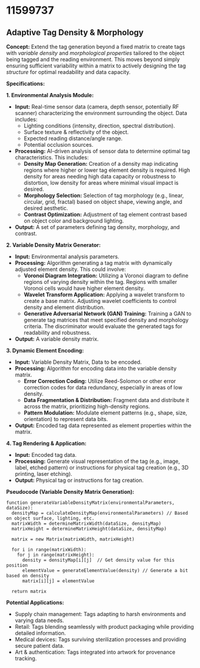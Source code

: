 # 11599737

## Adaptive Tag Density & Morphology

**Concept:** Extend the tag generation beyond a fixed matrix to create tags with *variable density* and *morphological properties* tailored to the object being tagged and the reading environment. This moves beyond simply ensuring sufficient variability within a matrix to actively designing the tag *structure* for optimal readability and data capacity.

**Specifications:**

**1. Environmental Analysis Module:**

*   **Input:** Real-time sensor data (camera, depth sensor, potentially RF scanner) characterizing the environment surrounding the object. Data includes:
    *   Lighting conditions (intensity, direction, spectral distribution).
    *   Surface texture & reflectivity of the object.
    *   Expected reading distance/angle range.
    *   Potential occlusion sources.
*   **Processing:** AI-driven analysis of sensor data to determine optimal tag characteristics. This includes:
    *   **Density Map Generation:**  Creation of a density map indicating regions where higher or lower tag element density is required. High density for areas needing high data capacity or robustness to distortion, low density for areas where minimal visual impact is desired.
    *   **Morphology Selection:**  Selection of tag morphology (e.g., linear, circular, grid, fractal) based on object shape, viewing angle, and desired aesthetic.
    *   **Contrast Optimization:** Adjustment of tag element contrast based on object color and background lighting. 
*   **Output:**  A set of parameters defining tag density, morphology, and contrast.

**2. Variable Density Matrix Generator:**

*   **Input:** Environmental analysis parameters.
*   **Processing:** Algorithm generating a tag matrix with dynamically adjusted element density. This could involve:
    *   **Voronoi Diagram Integration:** Utilizing a Voronoi diagram to define regions of varying density within the tag. Regions with smaller Voronoi cells would have higher element density.
    *   **Wavelet Transform Application:** Applying a wavelet transform to create a base matrix.  Adjusting wavelet coefficients to control density and element distribution.
    *   **Generative Adversarial Network (GAN) Training:** Training a GAN to generate tag matrices that meet specified density and morphology criteria. The discriminator would evaluate the generated tags for readability and robustness.
*   **Output:** A variable density matrix.

**3.  Dynamic Element Encoding:**

*   **Input:** Variable Density Matrix, Data to be encoded.
*   **Processing:** Algorithm for encoding data into the variable density matrix.
    *   **Error Correction Coding:** Utilize Reed-Solomon or other error correction codes for data redundancy, especially in areas of low density.
    *   **Data Fragmentation & Distribution:**  Fragment data and distribute it across the matrix, prioritizing high-density regions.
    *   **Pattern Modulation:**  Modulate element patterns (e.g., shape, size, orientation) to represent data bits. 
*   **Output:** Encoded tag data represented as element properties within the matrix.

**4.  Tag Rendering & Application:**

*   **Input:** Encoded tag data.
*   **Processing:** Generate visual representation of the tag (e.g., image, label, etched pattern) or instructions for physical tag creation (e.g., 3D printing, laser etching).
*   **Output:**  Physical tag or instructions for tag creation.



**Pseudocode (Variable Density Matrix Generation):**

```
function generateVariableDensityMatrix(environmentalParameters, dataSize):
  densityMap = calculateDensityMap(environmentalParameters) // Based on object surface, lighting, etc.
  matrixWidth = determineMatrixWidth(dataSize, densityMap)
  matrixHeight = determineMatrixHeight(dataSize, densityMap)

  matrix = new Matrix(matrixWidth, matrixHeight)

  for i in range(matrixWidth):
    for j in range(matrixHeight):
      density = densityMap[i][j]  // Get density value for this position
      elementValue = generateElementValue(density) // Generate a bit based on density
      matrix[i][j] = elementValue 

  return matrix
```

**Potential Applications:**

*   Supply chain management: Tags adapting to harsh environments and varying data needs.
*   Retail:  Tags blending seamlessly with product packaging while providing detailed information.
*   Medical devices:  Tags surviving sterilization processes and providing secure patient data.
*   Art & authentication:  Tags integrated into artwork for provenance tracking.